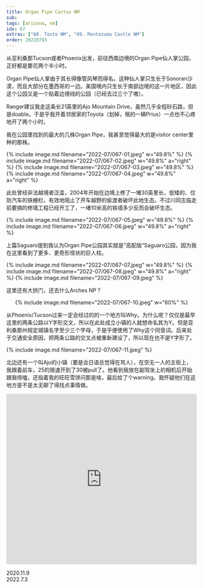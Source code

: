 ```yaml
---
title: Organ Pipe Cactus NM
sub: 
tags: [arizona, nm]
idx: 67
extras: ["68. Tonto NM", "69. Montezuma Castle NM"]
order: 20220793
---
```


从亚利桑那Tucson或者Phoenix出发，前往西南边境的Organ Pipe仙人掌公园，正好都是要花两个半小时。

Organ Pipe仙人掌由于其长得像管风琴而得名。这种仙人掌只生长于Sonoran沙漠，而且大部分在墨西哥的一边。美国境内只生长于南部边境的这一片地区，因此这个公园又是一个贴着边境线的公园（已经去过三个了嗷）。

Ranger建议我走这条长21英里的Ajo Mountain Drive，虽然几乎全程砂石路，但是doable。于是乎我开着邻居家的Toyota（划掉，租的一辆Prius）一点也不心疼地开了两个小时。

我在公园里找到的最大的几株Organ Pipe，我甚至觉得最大的是visitor center里种的那株。

{% include image.md filename="2022-07/067-01.jpeg" w="49.8%" %}
{% include image.md filename="2022-07/067-02.jpeg" w="49.8%" a="right" %}
{% include image.md filename="2022-07/067-03.jpeg" w="49.8%" %}
{% include image.md filename="2022-07/067-04.jpeg" w="49.8%" a="right" %}

此处曾经非法越境者泛滥，2004年开始在边境上修了一堵30英里长，低矮的、仅防汽车的铁栅栏，有效地阻止了开车越野的偷渡者破坏此地生态。不过川同志临走前要搞的修墙工程已经开工了，一堵10米高的铁墙多少反而会破坏生态。

{% include image.md filename="2022-07/067-05.jpeg" w="49.8%" %}
{% include image.md filename="2022-07/067-06.jpeg" w="49.8%" a="right" %}

上篇Saguaro提到我认为Organ Pipe公园其实就是“高配版“Saguaro公园，因为我在这里看到了更多、更奇形怪状的巨人柱。

{% include image.md filename="2022-07/067-07.jpeg" w="49.8%" %}
{% include image.md filename="2022-07/067-08.jpeg" w="49.8%" a="right" %}
{% include image.md filename="2022-07/067-09.jpeg" %}

这里还有大拱门，还去什么Arches NP？

<p style="text-align: center">
{% include image.md filename="2022-07/067-10.jpeg" w="60%" %}
</p>

从Phoenix/Tucson过来一定会经过的的一个地方叫Why。为什么呢？仅仅是最早这里的两条公路以Y字形交叉，所以在此处成立小镇的人就想命名其为Y。但是亚利桑那州规定城镇名字至少三个字母，于是乎便使用了Why这个同音词。后来处于交通安全原因，把两条公路的交叉点被重新建设了，所以现在也不是Y字形了。

{% include image.md filename="2022-07/067-11.jpeg" %}

北边还有一个叫Ajo的小镇（要是会日语总觉得在骂人），在空无一人的主街上，我跟着前车，25的限速开到了30被pull了。他看到我放在副驾坐上的相机后开始跟我唠嗑，还指着我的旺旺雪饼问那是啥，最后给了个warning。我怀疑他们在这地方是不是太无聊了得找点事情做。

<iframe src="https://www.google.com/maps/embed?pb=!1m14!1m8!1m3!1d1733237.0859837516!2d-112.80326!3d31.9546922!3m2!1i1024!2i768!4f13.1!3m3!1m2!1s0x812ac8a2fbc87f2f%3A0x777a71e8ef089f03!2sKris%20Eggle%20Visitor%20Center!5e0!3m2!1sen!2sus!4v1662833068058!5m2!1sen!2sus" width="100%" height="450" style="border:0;" allowfullscreen="" loading="lazy" referrerpolicy="no-referrer-when-downgrade"></iframe>

2020.11.9<br>
2022.7.3

